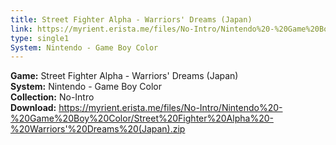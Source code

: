 ```yaml
---
title: Street Fighter Alpha - Warriors' Dreams (Japan)
link: https://myrient.erista.me/files/No-Intro/Nintendo%20-%20Game%20Boy%20Color/Street%20Fighter%20Alpha%20-%20Warriors'%20Dreams%20(Japan).zip
type: single1
System: Nintendo - Game Boy Color
---
```

<b>Game:</b> Street Fighter Alpha - Warriors' Dreams (Japan)<br>
<b>System:</b> Nintendo - Game Boy Color<br>
<b>Collection:</b> No-Intro<br>
<b>Download:</b> https://myrient.erista.me/files/No-Intro/Nintendo%20-%20Game%20Boy%20Color/Street%20Fighter%20Alpha%20-%20Warriors'%20Dreams%20(Japan).zip